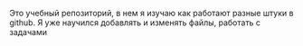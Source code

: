 Это учебный репозиторий, в нем я изучаю как работают разные штуки в github. Я уже научился добавлять и изменять файлы, работать с задачами
